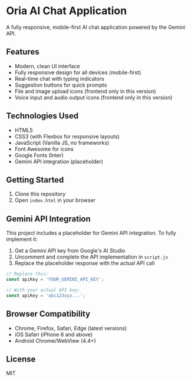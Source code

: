 # Oria AI Chat Application

A fully responsive, mobile-first AI chat application powered by the Gemini API.

## Features

- Modern, clean UI interface
- Fully responsive design for all devices (mobile-first)
- Real-time chat with typing indicators
- Suggestion buttons for quick prompts
- File and image upload icons (frontend only in this version)
- Voice input and audio output icons (frontend only in this version)

## Technologies Used

- HTML5
- CSS3 (with Flexbox for responsive layouts)
- JavaScript (Vanilla JS, no frameworks)
- Font Awesome for icons
- Google Fonts (Inter)
- Gemini API integration (placeholder)

## Getting Started

1. Clone this repository
2. Open `index.html` in your browser

## Gemini API Integration

This project includes a placeholder for Gemini API integration. To fully implement it:

1. Get a Gemini API key from Google's AI Studio
2. Uncomment and complete the API implementation in `script.js`
3. Replace the placeholder response with the actual API call

```javascript
// Replace this:
const apiKey = 'YOUR_GEMINI_API_KEY';

// With your actual API key:
const apiKey = 'abc123xyz...';
```

## Browser Compatibility

- Chrome, Firefox, Safari, Edge (latest versions)
- iOS Safari (iPhone 6 and above)
- Android Chrome/WebView (4.4+)

## License

MIT 